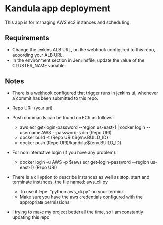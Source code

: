 # Kandula app deployment

This app is for managing AWS ec2 instances and schedulling.


## Requirements

- Change the jenkins ALB URL, on the webhook configured to this repo, acoording your ALB URL.
- In the environment section in Jenkinsfile, update the value of the CLUSTER_NAME variable.

## Notes

- There is a webhook configured that trigger runs in jenkins ui, whenever a commit has been submitted to this repo.
- Repo URI: (your uri)
- Push commands can be found on ECR as follows: 
  - aws ecr get-login-password --region us-east-1 | docker login --username AWS --password-stdin (Repo URI)
  - docker build -t (Repo URI):${env.BUILD_ID} .
  - docker push (Repo URI)/kandula:${env.BUILD_ID}
- For non interactive login (if you have any problem):
  - docker login -u AWS -p $(aws ecr get-login-password --region us-east-1) (Repo URI)

- There is a cli option to describe instances as well as stop, start and terminate instances, the file named: aws_cli.py
  - To use it type: "python aws_cli.py" on your terminal
  - Make sure you have the aws credentials configured with the appropriate permissions

- I trying to make my project better all the time, so i am constantly updating this repo
